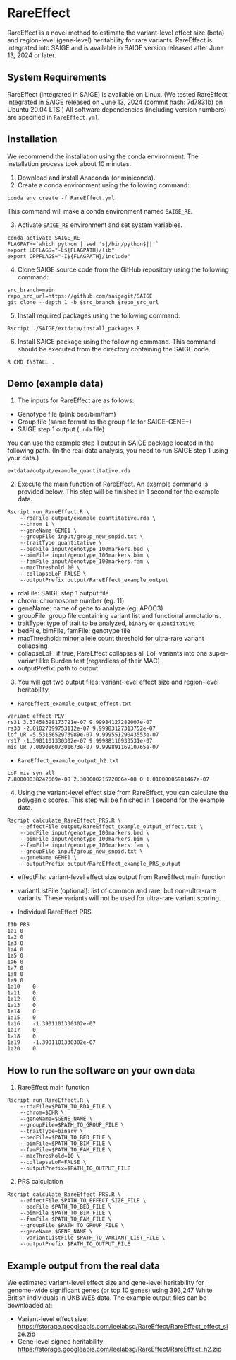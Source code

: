 # RareEffect

RareEffect is a novel method to estimate the variant-level effect size (beta) and region-level (gene-level) heritability for rare variants.
RareEffect is integrated into SAIGE and is available in SAIGE version released after June 13, 2024 or later.

## System Requirements

RareEffect (integrated in SAIGE) is available on Linux. (We tested RareEffect integrated in SAIGE released on June 13, 2024 (commit hash: 7d7831b) on Ubuntu 20.04 LTS.)
All software dependencies (including version numbers) are specified in `RareEffect.yml`.

## Installation

We recommend the installation using the conda environment. The installation process took about 10 minutes.

1. Download and install Anaconda (or miniconda).
2. Create a conda environment using the following command:

```
conda env create -f RareEffect.yml
```

This command will make a conda environment named `SAIGE_RE`.

3. Activate `SAIGE_RE` environment and set system variables.

```
conda activate SAIGE_RE
FLAGPATH=`which python | sed 's|/bin/python$||'`
export LDFLAGS="-L${FLAGPATH}/lib"
export CPPFLAGS="-I${FLAGPATH}/include"
```

4. Clone SAIGE source code from the GitHub repository using the following command:

```
src_branch=main
repo_src_url=https://github.com/saigegit/SAIGE
git clone --depth 1 -b $src_branch $repo_src_url
```

5. Install required packages using the following command:

```
Rscript ./SAIGE/extdata/install_packages.R
```

6. Install SAIGE package using the following command. This command should be executed from the directory containing the SAIGE code.

```
R CMD INSTALL .
```

## Demo (example data)

1. The inputs for RareEffect are as follows:

  * Genotype file (plink bed/bim/fam)
  * Group file (same format as the group file for SAIGE-GENE+)
  * SAIGE step 1 output (`.rda` file)

You can use the example step 1 output in SAIGE package located in the following path. (In the real data analysis, you need to run SAIGE step 1 using your data.)

```
extdata/output/example_quantitative.rda
```
 
2. Execute the main function of RareEffect. An example command is provided below. This step will be finished in 1 second for the example data.

```
Rscript run_RareEffect.R \
    --rdaFile output/example_quantitative.rda \
    --chrom 1 \
    --geneName GENE1 \
    --groupFile input/group_new_snpid.txt \
    --traitType quantitative \
    --bedFile input/genotype_100markers.bed \
    --bimFile input/genotype_100markers.bim \
    --famFile input/genotype_100markers.fam \
    --macThreshold 10 \
    --collapseLoF FALSE \
    --outputPrefix output/RareEffect_example_output
```

  * rdaFile: SAIGE step 1 output file
  * chrom: chromosome number (eg. 11)
  * geneName: name of gene to analyze (eg. APOC3)
  * groupFile: group file containing variant list and functional annotations.
  * traitType: type of trait to be analyzed, `binary` or `quantitative`
  * bedFile, bimFile, famFile: genotype file
  * macThreshold: minor allele count threshold for ultra-rare variant collapsing
  * collapseLoF: if true, RareEffect collapses all LoF variants into one super-variant like Burden test (regardless of their MAC)
  * outputPrefix: path to output

3. You will get two output files: variant-level effect size and region-level heritability.

  * `RareEffect_example_output_effect.txt`
    
```
variant effect PEV
rs31 3.37458398173721e-07 9.99984127282007e-07
rs33 -2.01027399753112e-07 9.99983127313752e-07
lof_UR -5.5315652973989e-07 9.99955129043553e-07
rs17 -1.3901101330302e-07 9.99988116933531e-07
mis_UR 7.00908607301673e-07 9.99989116910765e-07
```

  * `RareEffect_example_output_h2.txt`

```
LoF mis syn all
7.80000038242669e-08 2.30000021572006e-08 0 1.01000005981467e-07
```

4. Using the variant-level effect size from RareEffect, you can calculate the polygenic scores. This step will be finished in 1 second for the example data.

```
Rscript calculate_RareEffect_PRS.R \
    --effectFile output/RareEffect_example_output_effect.txt \
    --bedFile input/genotype_100markers.bed \
    --bimFile input/genotype_100markers.bim \
    --famFile input/genotype_100markers.fam \
    --groupFile input/group_new_snpid.txt \
    --geneName GENE1 \
    --outputPrefix output/RareEffect_example_PRS_output
```

  * effectFile: variant-level effect size output from RareEffect main function
  * variantListFile (optional): list of common and rare, but non-ultra-rare variants. These variants will not be used for ultra-rare variant scoring.

  * Individual RareEffect PRS
```
IID	PRS
1a1	0
1a2	0
1a3	0
1a4	0
1a5	0
1a6	0
1a7	0
1a8	0
1a9	0
1a10	0
1a11	0
1a12	0
1a13	0
1a14	0
1a15	0
1a16	-1.3901101330302e-07
1a17	0
1a18	0
1a19	-1.3901101330302e-07
1a20	0
```

## How to run the software on your own data

1. RareEffect main function

```
Rscript run_RareEffect.R \
    --rdaFile=$PATH_TO_RDA_FILE \
    --chrom=$CHR \
    --geneName=$GENE_NAME \
    --groupFile=$PATH_TO_GROUP_FILE \
    --traitType=binary \
    --bedFile=$PATH_TO_BED_FILE \
    --bimFile=$PATH_TO_BIM_FILE \
    --famFile=$PATH_TO_FAM_FILE \
    --macThreshold=10 \
    --collapseLoF=FALSE \
    --outputPrefix=$PATH_TO_OUTPUT_FILE
```

2. PRS calculation

```
Rscript calculate_RareEffect_PRS.R \
    --effectFile $PATH_TO_EFFECT_SIZE_FILE \
    --bedFile $PATH_TO_BED_FILE \
    --bimFile $PATH_TO_BIM_FILE \
    --famFile $PATH_TO_FAM_FILE \
    --groupFile $PATH_TO_GROUP_FILE \
    --geneName $GENE_NAME \
    --variantListFile $PATH_TO_VARIANT_LIST_FILE \
    --outputPrefix $PATH_TO_OUTPUT_FILE
```

## Example output from the real data

We estimated variant-level effect size and gene-level heritability for genome-wide significant genes (or top 10 genes) using 393,247 White British individuals in UKB WES data.
The example output files can be downloaded at:
  * Variant-level effect size: https://storage.googleapis.com/leelabsg/RareEffect/RareEffect_effect_size.zip
  * Gene-level signed heritability: https://storage.googleapis.com/leelabsg/RareEffect/RareEffect_h2.zip
